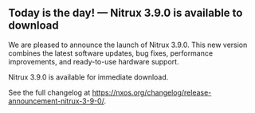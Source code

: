 ## Today is the day! — Nitrux 3.9.0 is available to download

We are pleased to announce the launch of Nitrux 3.9.0. This new version combines the latest software updates, bug fixes, performance improvements, and ready-to-use hardware support.

Nitrux 3.9.0 is available for immediate download.

See the full changelog at https://nxos.org/changelog/release-announcement-nitrux-3-9-0/.
